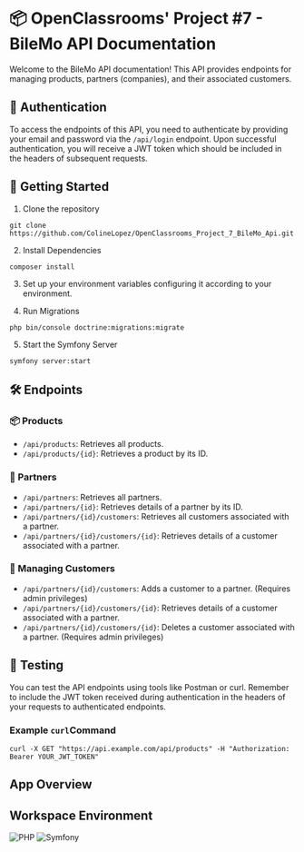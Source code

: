 # 📦 OpenClassrooms' Project #7 - BileMo API Documentation

Welcome to the BileMo API documentation! This API provides endpoints for managing products, partners (companies), and their associated customers.

## 🔑 Authentication

To access the endpoints of this API, you need to authenticate by providing your email and password via the `/api/login` endpoint. Upon successful authentication, you will receive a JWT token which should be included in the headers of subsequent requests.

## 🚀 Getting Started

1. Clone the repository

`git clone https://github.com/ColineLopez/OpenClassrooms_Project_7_BileMo_Api.git`
  
2. Install Dependencies

`composer install`

3. Set up your environment variables configuring it according to your environment.

4. Run Migrations

`php bin/console doctrine:migrations:migrate`

5. Start the Symfony Server

`symfony server:start`

## 🛠️ Endpoints

### 📦 Products

- `/api/products`: Retrieves all products.
- `/api/products/{id}`: Retrieves a product by its ID.

### 🏢 Partners

- `/api/partners`: Retrieves all partners.
- `/api/partners/{id}`: Retrieves details of a partner by its ID.
- `/api/partners/{id}/customers`: Retrieves all customers associated with a partner.
- `/api/partners/{id}/customers/{id}`: Retrieves details of a customer associated with a partner.

### 👥 Managing Customers

- `/api/partners/{id}/customers`: Adds a customer to a partner. (Requires admin privileges)
- `/api/partners/{id}/customers/{id}`: Retrieves details of a customer associated with a partner.
- `/api/partners/{id}/customers/{id}`: Deletes a customer associated with a partner. (Requires admin privileges)

## 🧪 Testing

You can test the API endpoints using tools like Postman or curl. Remember to include the JWT token received during authentication in the headers of your requests to authenticated endpoints.

### Example `curl`Command

`curl -X GET "https://api.example.com/api/products" -H "Authorization: Bearer YOUR_JWT_TOKEN"`

## App Overview

## Workspace Environment

![PHP](https://img.shields.io/badge/PHP-8.1-blue)
![Symfony](https://img.shields.io/badge/Symfony-6.4-green)

